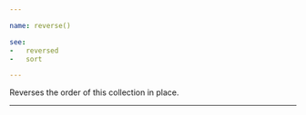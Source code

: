 ```yaml
---

name: reverse()

see:
-   reversed
-   sort

---
```


Reverses the order of this collection in place.

---

